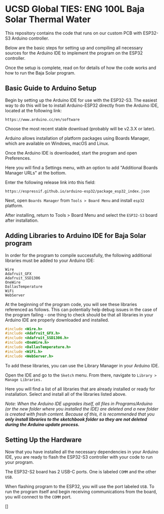 # UCSD Global TIES: ENG 100L Baja Solar Thermal Water

This repository contains the code that runs on our custom PCB with ESP32-S3 Arduino controller.

Below are the basic steps for setting up and compiling all necessary sources for the Arduino IDE to implement the program on the ESP32 controller.

Once the setup is complete, read on for details of how the code works and how to run the Baja Solar program.

## Basic Guide to Arduino Setup

Begin by setting up the Arduino IDE for use with the ESP32-S3. The easiest way to do this will be to install Arduino-ESP32 directly from the Arduino IDE, located at the following link:

```
https://www.arduino.cc/en/software
```

Choose the most recent stable download (probably will be v2.3.X or later).

Arduino allows installation of platform packages using Boards Manager, which are available on Windows, macOS and Linux.

Once the Arduino IDE is downloaded, start the program and open Preferences.

Here you will find a Settings menu, with an option to add "Additional Boards Manager URLs" at the bottom.

Enter the following release link into this field:

```
https://espressif.github.io/arduino-esp32/package_esp32_index.json
```

Next, open `Boards Manager` from `Tools > Board Menu` and install `esp32` platform. 

After installing, return to Tools > Board Menu and select the `ESP32-S3` board after installation.

## Adding Libraries to Arduino IDE for Baja Solar program

In order for the program to compile successfully, the following additional libraries must be added to your Arduino IDE:

```
Wire
Adafruit_GFX
Adafruit_SSD1306
OneWire
DallasTemperature
WiFi
WebServer
```

At the beginning of the program code, you will see these libraries referenced as follows. This can potentially help debug issues in the case of the program failing - one thing to check should be that all libraries in your Arduino IDE are properly downloaded and installed.

```cpp
#include <Wire.h> 
#include <Adafruit_GFX.h> 
#include <Adafruit_SSD1306.h> 
#include <OneWire.h> 
#include <DallasTemperature.h> 
#include <WiFi.h> 
#include <WebServer.h>
```

To add these libraries, you can use the Library Manager in your Arduino IDE. 

Open the IDE and go to the `Sketch` menu. From there, navigate to `Library > Manage Libraries.`

Here you will find a list of all libraries that are already installed or ready for installation. Select and install all of the libraries listed above.

*Note: When the Arduino IDE upgrades itself, all files in Programs/Arduino (or the new folder where you installed the IDE) are deleted and a new folder is created with fresh content. Because of this, it is recommended that you ***only install libraries to the sketchbook folder so they are not deleted during the Arduino update process.****

## Setting Up the Hardware

Now that you have installed all the necessary dependencies in your Arduino IDE, you are ready to flash the ESP32-S3 controller with your code to run your program.

The ESP32-S2 board has 2 USB-C ports. One is labeled `COMM` and the other `USB`. 

When flashing program to the ESP32, you will use the port labeled `USB`. To run the program itself and begin receiving communications from the board, you will connect to the `COMM` port.

[]